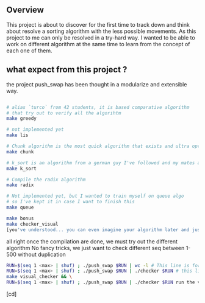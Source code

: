 ## Overview
This project is about to discover for the first time to track down and think about resolve a sorting algorithm with the less possible movements. As this project to me can only be resolved in a try-hard way. I wanted to be able to work on different algorithm at the same time to learn from the concept of each one of them. 


## what expect from this project ?


the project push_swap has been thought in a modularize and extensible way. 


```bash

# alias `turco` from 42 students, it is based comparative algorithm 
# that try out to verify all the algorihtm
make greedy

# not implemented yet
make lis

# Chunk algorithm is the most quick algorithm that exists and ultra optimized
make chunk

# k_sort is an algorithm from a german guy I've followed and my mates adviced me to do
make k_sort

# Compile the radix algorithm
make radix

# Not implemented yet, but I wanted to train myself on queue algo
# so I've kept it in case I want to finish this
make queue

make bonus
make checker_visual
[you've understood... you can even imagine your algorithm later and just plug it into the implementation really easily]

```


all right once the compilation are done, we must try out the different algorithm
No fancy tricks, we just want to check different seq between 1-500 without duplication

```bash
RUN=$(seq 1 <max> | shuf) ; ./push_swap $RUN | wc -l # This line is for knowing how many movement the algorithm takes to resolve the issue
RUN=$(seq 1 <max> | shuf) ; ./push_swap $RUN | ./checker $RUN # this line is for knowing
make visual_checker && \
RUN=$(seq 1 <max> | shuf) ; ./push_swap $RUN | ./checker $RUN run the visualizer to see the behavior of each command from the two stack. really useful to detect innefficiency. 
```


[cd]